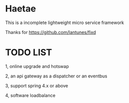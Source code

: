 # Haetae
This is a incomplete lightweight micro service framework 

Thanks for https://github.com/lantunes/fixd

# TODO LIST
1, online upgrade and hotswap

2, an api gateway as a dispatcher or an eventbus

3, support spring 4.x or above

4, software loadbalance
